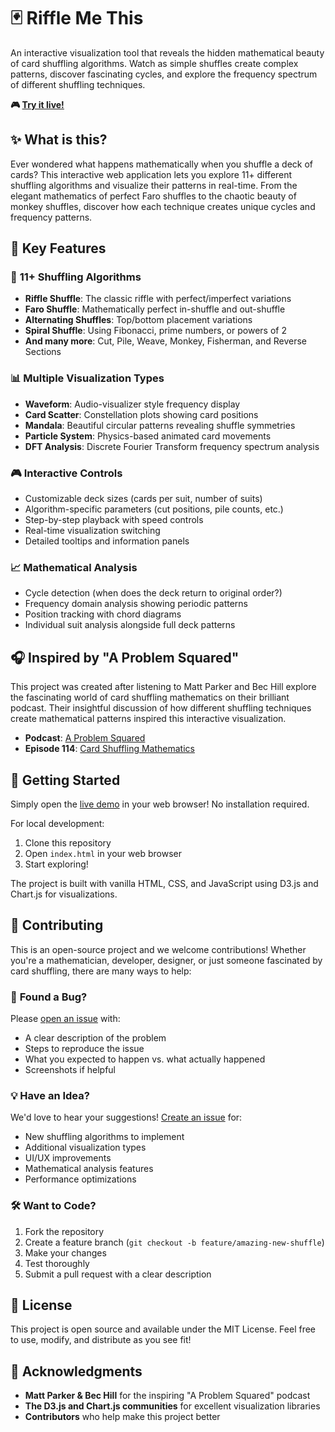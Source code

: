 # 🃏 Riffle Me This

An interactive visualization tool that reveals the hidden mathematical beauty of card shuffling algorithms. Watch as simple shuffles create complex patterns, discover fascinating cycles, and explore the frequency spectrum of different shuffling techniques.

**🎮 [Try it live!](https://tehtommeh.github.io/riffle-me-this/)**

## ✨ What is this?

Ever wondered what happens mathematically when you shuffle a deck of cards? This interactive web application lets you explore 11+ different shuffling algorithms and visualize their patterns in real-time. From the elegant mathematics of perfect Faro shuffles to the chaotic beauty of monkey shuffles, discover how each technique creates unique cycles and frequency patterns.

## 🎯 Key Features

### 🔀 **11+ Shuffling Algorithms**
- **Riffle Shuffle**: The classic riffle with perfect/imperfect variations
- **Faro Shuffle**: Mathematically perfect in-shuffle and out-shuffle
- **Alternating Shuffles**: Top/bottom placement variations
- **Spiral Shuffle**: Using Fibonacci, prime numbers, or powers of 2
- **And many more**: Cut, Pile, Weave, Monkey, Fisherman, and Reverse Sections

### 📊 **Multiple Visualization Types**
- **Waveform**: Audio-visualizer style frequency display
- **Card Scatter**: Constellation plots showing card positions
- **Mandala**: Beautiful circular patterns revealing shuffle symmetries
- **Particle System**: Physics-based animated card movements
- **DFT Analysis**: Discrete Fourier Transform frequency spectrum analysis

### 🎮 **Interactive Controls**
- Customizable deck sizes (cards per suit, number of suits)
- Algorithm-specific parameters (cut positions, pile counts, etc.)
- Step-by-step playback with speed controls
- Real-time visualization switching
- Detailed tooltips and information panels

### 📈 **Mathematical Analysis**
- Cycle detection (when does the deck return to original order?)
- Frequency domain analysis showing periodic patterns
- Position tracking with chord diagrams
- Individual suit analysis alongside full deck patterns

## 🎧 Inspired by "A Problem Squared"

This project was created after listening to Matt Parker and Bec Hill explore the fascinating world of card shuffling mathematics on their brilliant podcast. Their insightful discussion of how different shuffling techniques create mathematical patterns inspired this interactive visualization.

- **Podcast**: [A Problem Squared](https://open.spotify.com/show/7Hp5QDk9PsWyEXtcsDz34a?si=a0028c0c287c4830)
- **Episode 114**: [Card Shuffling Mathematics](https://open.spotify.com/episode/5SgOEujDSh092cuTRtUVTD?si=3853d46f46ac4656)

## 🚀 Getting Started

Simply open the [live demo](https://tehtommeh.github.io/riffle-me-this/) in your web browser! No installation required.

For local development:
1. Clone this repository
2. Open `index.html` in your web browser
3. Start exploring!

The project is built with vanilla HTML, CSS, and JavaScript using D3.js and Chart.js for visualizations.

## 🤝 Contributing

This is an open-source project and we welcome contributions! Whether you're a mathematician, developer, designer, or just someone fascinated by card shuffling, there are many ways to help:

### 🐛 **Found a Bug?**
Please [open an issue](https://github.com/tehtommeh/riffle-me-this/issues) with:
- A clear description of the problem
- Steps to reproduce the issue
- What you expected to happen vs. what actually happened
- Screenshots if helpful

### 💡 **Have an Idea?**
We'd love to hear your suggestions! [Create an issue](https://github.com/tehtommeh/riffle-me-this/issues) for:
- New shuffling algorithms to implement
- Additional visualization types
- UI/UX improvements
- Mathematical analysis features
- Performance optimizations

### 🛠️ **Want to Code?**
1. Fork the repository
2. Create a feature branch (`git checkout -b feature/amazing-new-shuffle`)
3. Make your changes
4. Test thoroughly
5. Submit a pull request with a clear description

## 📄 License

This project is open source and available under the MIT License. Feel free to use, modify, and distribute as you see fit!

## 🙏 Acknowledgments

- **Matt Parker & Bec Hill** for the inspiring "A Problem Squared" podcast
- **The D3.js and Chart.js communities** for excellent visualization libraries
- **Contributors** who help make this project better
